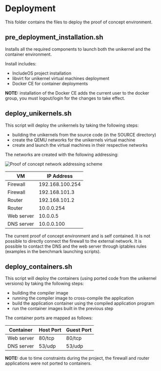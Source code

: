 # Deployment

This folder contains the files to deploy the proof of concept environment.

## pre_deployment_installation.sh

Installs all the required components to launch both the unikernel and the container environment.

Install includes:
* IncludeOS project installation
* libvirt for unikernel virtual machines deployment
* Docker CE for container deployments

**NOTE:** installation of the Docker CE adds the current user to the docker group, you must logout/login for the changes to take effect.

## deploy_unikernels.sh

This script will deploy the unikernels by taking the following steps:
* building the unikernels from the source code (in the SOURCE directory)
* create the QEMU networks for the unikernels virtual machine
* create and launch the virtual machines in their respective networks

The networks are created with the following addressing:

![Proof of concept network addressing scheme](https://git.cetic.be/stages/unikernels/raw/feature/stagelongree2018/MEDIA/unikernel_network.PNG "Proof of concept network addressing scheme")

| VM          | IP Address      | 
| ----------- |-----------------|
| Firewall    | 192.168.100.254 |
| Firewall    | 192.168.101.3   |
| Router      | 192.168.101.2   |
| Router      | 10.0.0.254      |
| Web server  | 10.0.0.5        |
| DNS server  | 10.0.0.100      |

The current proof of concept environment and is self contained. It is not possible to directly connect the firewall to the external network.
It is possible to contact the DNS and the web server through iptables rules (examples in the benchmark launching scripts).

## deploy_containers.sh

This script will deploy the containers (using ported code from the unikernel versions) by taking the following steps:
* building the compiler image
* running the compiler image to cross-compile the application
* build the application container using the compiled application program
* run the container images built in the previous step

The container ports are mapped as follows:

| Container   | Host Port  | Guest Port | 
| ----------- | ---------- | ---------- |
| Web server  | 80/tcp     | 80/tcp     |
| DNS server  | 53/udp     | 53/udp     |

**NOTE:** due to time constraints during the project, the firewall and router applications were not ported to containers.